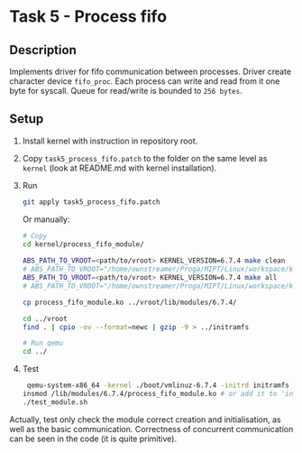 # Task 5 - Process fifo

## Description
Implements driver for fifo communication between processes. Driver create character device `fifo_proc`. Each process can write and read from it one byte for syscall. Queue for read/write is bounded to `256 bytes`.

## Setup

1) Install kernel with instruction in repository root.
2) Copy `task5_process_fifo.patch` to the folder on the same level as `kernel` (look at README.md with kernel installation).
3) Run
   ```bash
   git apply task5_process_fifo.patch
   ```

   Or manually:
    ```bash
    # Copy
    cd kernel/process_fifo_module/
  
    ABS_PATH_TO_VROOT=<path/to/vroot> KERNEL_VERSION=6.7.4 make clean
    # ABS_PATH_TO_VROOT="/home/ownstreamer/Proga/MIPT/Linux/workspace/kernel/vroot" KERNEL_VERSION=6.7.4 make clean
    ABS_PATH_TO_VROOT=<path/to/vroot> KERNEL_VERSION=6.7.4 make all
    # ABS_PATH_TO_VROOT="/home/ownstreamer/Proga/MIPT/Linux/workspace/kernel/vroot" KERNEL_VERSION=6.7.4 make all
    
    cp process_fifo_module.ko ../vroot/lib/modules/6.7.4/
    
    cd ../vroot
    find . | cpio -ov --format=newc | gzip -9 > ../initramfs
    
    # Run qemu
    cd ../
    ```
4) Test
   ```bash
    qemu-system-x86_64 -kernel ./boot/vmlinuz-6.7.4 -initrd initramfs -nographic -append "console=ttyS0"
   insmod /lib/modules/6.7.4/process_fifo_module.ko # or add it to 'init'
   ./test_module.sh
   ```
   
Actually, test only check the module correct creation and initialisation, as well as the basic communication. Correctness of concurrent communication can be seen in the code (it is quite primitive).
